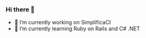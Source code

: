 ### Hi there 👋

- 🔭 I’m currently working on SimplificaCI
- 🌱 I’m currently learning Ruby on Rails and C# .NET
<!-- 
 <div style="display: inline_block">
 <a href="https://github.com/pEsquerdo">
   <img align="center" height="150" src="https://github-readme-stats.vercel.app/api?username=pEsquerdo&show_icons=true&theme=dracula&include_all_commits=true&count_private=true"/>
   
   <img align="center" height="150" src="https://github-readme-stats.vercel.app/api/top-langs/?username=pEsquerdo&layout=compact&langs_count=7&theme=dracula"/>
  </a> 
</div>
 
<br>

 <div style="display: inline_block"><br>
  <img  alt="Ruby on Rails" height="30" width="40" src="https://raw.githubusercontent.com/devicons/devicon/master/icons/ruby/ruby-original.svg">
  <img  alt="C#" height="30" width="40" src="https://raw.githubusercontent.com/devicons/devicon/master/icons/csharp/csharp-original.svg">
  <img  alt="JavaScript" height="30" width="40" src="https://raw.githubusercontent.com/devicons/devicon/master/icons/javascript/javascript-original.svg">
  <img  alt="Bootstrap" height="30" width="40" src="https://raw.githubusercontent.com/devicons/devicon/master/icons/bootstrap/bootstrap-original.svg">
 </div>

 </br>  
 <div>
  <a href ="mailto:pedroesquerdo87@gmail.com">
   <img src="https://img.shields.io/badge/-Gmail-%23333?style=for-the-badge&logo=gmail&logoColor=white" target="_blank">
  </a>
  <a href="https://www.linkedin.com/in/pedroesquerdo/" target="_blank">
   <img src="https://img.shields.io/badge/-LinkedIn-%230077B5?style=for-the-badge&logo=linkedin&logoColor=white" target="_blank">
  </a>   
 </div>
 

- 😄 Pronouns: ...
 -⚡ Fun fact: ...
- 👯 I’m looking to collaborate on ...
- 🤔 I’m looking for help with ...
-->

